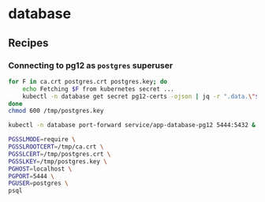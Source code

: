 # database

## Recipes

### Connecting to pg12 as `postgres` superuser

```sh
for F in ca.crt postgres.crt postgres.key; do
    echo Fetching $F from kubernetes secret ...
    kubectl -n database get secret pg12-certs -ojson | jq -r ".data.\"$F\"" | base64 -d > /tmp/$F
done
chmod 600 /tmp/postgres.key

kubectl -n database port-forward service/app-database-pg12 5444:5432 &

PGSSLMODE=require \
PGSSLROOTCERT=/tmp/ca.crt \
PGSSLCERT=/tmp/postgres.crt \
PGSSLKEY=/tmp/postgres.key \
PGHOST=localhost \
PGPORT=5444 \
PGUSER=postgres \
psql 
```
